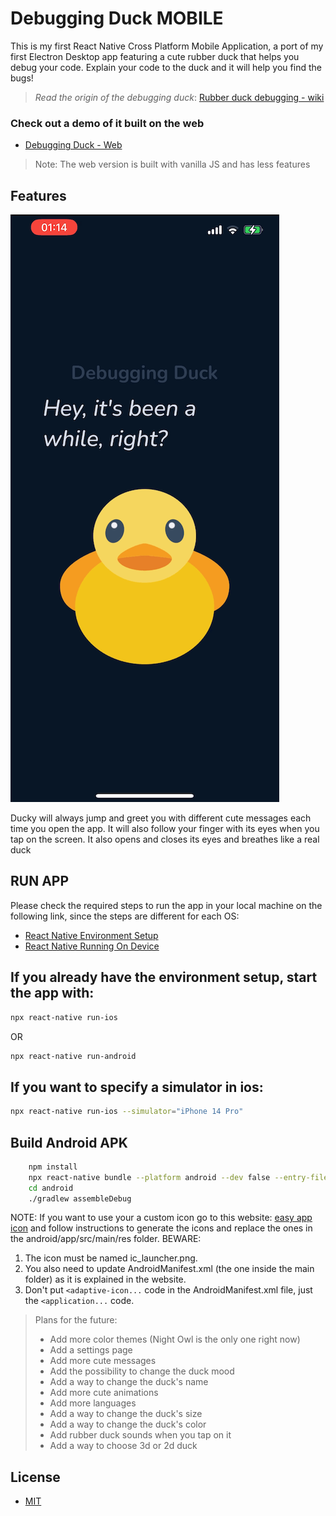 # Debugging Duck MOBILE

This is my first React Native Cross Platform Mobile Application, a port of my first Electron Desktop app featuring a cute rubber duck that helps you debug your code. Explain your code to the duck and it will help you find the bugs!

> _Read the origin of the debugging duck_: [Rubber duck debugging - wiki](https://en.wikipedia.org/wiki/Rubber_duck_debugging)

### **Check out a demo of it built on the web**

- [Debugging Duck - Web](https://emanuelefavero.github.io/debugging-duck-vanilla-js/)

> Note: The web version is built with vanilla JS and has less features

## Features

![screenshot](./screenshot.png 'screenshot')

Ducky will always jump and greet you with different cute messages each time you open the app. It will also follow your finger with its eyes when you tap on the screen. It also opens and closes its eyes and breathes like a real duck

## RUN APP

Please check the required steps to run the app in your local machine on the following link, since the steps are different for each OS:

- [React Native Environment Setup](https://reactnative.dev/docs/environment-setup)
- [React Native Running On Device](https://reactnative.dev/docs/running-on-device)

## If you already have the environment setup, start the app with:

```bash
npx react-native run-ios
```

OR

```bash
npx react-native run-android
```

## If you want to specify a simulator in ios:

```bash
npx react-native run-ios --simulator="iPhone 14 Pro"
```

## **Build Android APK**

```bash
    npm install
    npx react-native bundle --platform android --dev false --entry-file index.js --bundle-output android/app/src/main/assets/index.android.bundle --assets-dest android/app/src/main/res
    cd android
    ./gradlew assembleDebug
```

NOTE: If you want to use your a custom icon go to this website: [easy app icon](https://easyappicon.com/) and follow instructions to generate the icons and replace the ones in the android/app/src/main/res folder.
BEWARE:

1. The icon must be named ic_launcher.png.
2. You also need to update AndroidManifest.xml (the one inside the main folder) as it is explained in the website.
3. Don't put `<adaptive-icon...` code in the AndroidManifest.xml file, just the `<application...` code.

> Plans for the future:
>
> - Add more color themes (Night Owl is the only one right now)
> - Add a settings page
> - Add more cute messages
> - Add the possibility to change the duck mood
> - Add a way to change the duck's name
> - Add more cute animations
> - Add more languages
> - Add a way to change the duck's size
> - Add a way to change the duck's color
> - Add rubber duck sounds when you tap on it
> - Add a way to choose 3d or 2d duck

## License

- [MIT](LICENSE.md)
